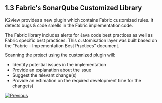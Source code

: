 ## 1.3 Fabric's SonarQube Customized Library

K2view provides a new plugin which contains Fabric customized rules. It detects bugs & code smells in the Fabric implementation code. 

The Fabric library includes alerts for Java code best practices as well as Fabric specific best practices. This customisation layer was built based on the “Fabric – Implementation Best Practices” document.

Scanning the project using the customized plugin will:

- Identify potential issues in the implementation
- Provide an explanation about the issue 
- Suggest the relevant change(s) 
- Provide an estimation on the required development time for the change(s) 



[![Previous](/articles/images/Previous.png)](/articles/COE/SonarQube/01_Overview/02_Why_Use_It.md)

